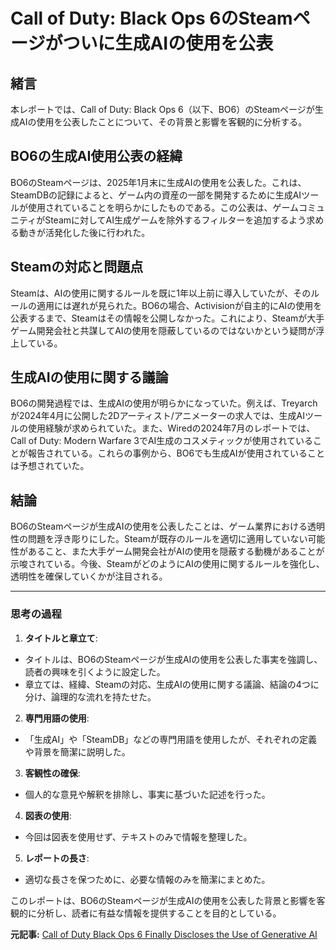 # Call of Duty: Black Ops 6のSteamページがついに生成AIの使用を公表

## 緒言

本レポートでは、Call of Duty: Black Ops 6（以下、BO6）のSteamページが生成AIの使用を公表したことについて、その背景と影響を客観的に分析する。

## BO6の生成AI使用公表の経緯

BO6のSteamページは、2025年1月末に生成AIの使用を公表した。これは、SteamDBの記録によると、ゲーム内の資産の一部を開発するために生成AIツールが使用されていることを明らかにしたものである。この公表は、ゲームコミュニティがSteamに対してAI生成ゲームを除外するフィルターを追加するよう求める動きが活発化した後に行われた。

## Steamの対応と問題点

Steamは、AIの使用に関するルールを既に1年以上前に導入していたが、そのルールの適用には遅れが見られた。BO6の場合、Activisionが自主的にAIの使用を公表するまで、Steamはその情報を公開しなかった。これにより、Steamが大手ゲーム開発会社と共謀してAIの使用を隠蔽しているのではないかという疑問が浮上している。

## 生成AIの使用に関する議論

BO6の開発過程では、生成AIの使用が明らかになっていた。例えば、Treyarchが2024年4月に公開した2Dアーティスト/アニメーターの求人では、生成AIツールの使用経験が求められていた。また、Wiredの2024年7月のレポートでは、Call of Duty: Modern Warfare 3でAI生成のコスメティックが使用されていることが報告されている。これらの事例から、BO6でも生成AIが使用されていることは予想されていた。

## 結論

BO6のSteamページが生成AIの使用を公表したことは、ゲーム業界における透明性の問題を浮き彫りにした。Steamが既存のルールを適切に適用していない可能性があること、また大手ゲーム開発会社がAIの使用を隠蔽する動機があることが示唆されている。今後、SteamがどのようにAIの使用に関するルールを強化し、透明性を確保していくかが注目される。

---

### 思考の過程

1. **タイトルと章立て**:
 - タイトルは、BO6のSteamページが生成AIの使用を公表した事実を強調し、読者の興味を引くように設定した。
 - 章立ては、経緯、Steamの対応、生成AIの使用に関する議論、結論の4つに分け、論理的な流れを持たせた。

2. **専門用語の使用**:
 - 「生成AI」や「SteamDB」などの専門用語を使用したが、それぞれの定義や背景を簡潔に説明した。

3. **客観性の確保**:
 - 個人的な意見や解釈を排除し、事実に基づいた記述を行った。

4. **図表の使用**:
 - 今回は図表を使用せず、テキストのみで情報を整理した。

5. **レポートの長さ**:
 - 適切な長さを保つために、必要な情報のみを簡潔にまとめた。

このレポートは、BO6のSteamページが生成AIの使用を公表した背景と影響を客観的に分析し、読者に有益な情報を提供することを目的としている。

**元記事:** [Call of Duty Black Ops 6 Finally Discloses the Use of Generative AI](https://80.lv/articles/call-of-duty-black-ops-6-s-steam-page-finally-discloses-the-use-of-generative-ai/)